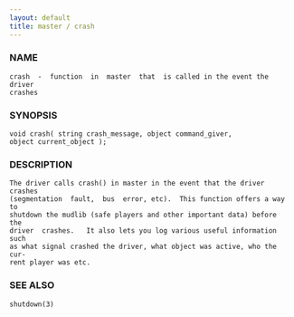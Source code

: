 ```yaml
---
layout: default
title: master / crash
---
```






### NAME
    crash  -  function  in  master  that  is called in the event the driver
    crashes


### SYNOPSIS
    void crash( string crash_message, object command_giver,
    object current_object );


### DESCRIPTION
    The driver calls crash() in master in the event that the driver crashes
    (segmentation  fault,  bus  error, etc).  This function offers a way to
    shutdown the mudlib (safe players and other important data) before  the
    driver  crashes.   It also lets you log various useful information such
    as what signal crashed the driver, what object was active, who the cur‐
    rent player was etc.


### SEE ALSO
    shutdown(3)




